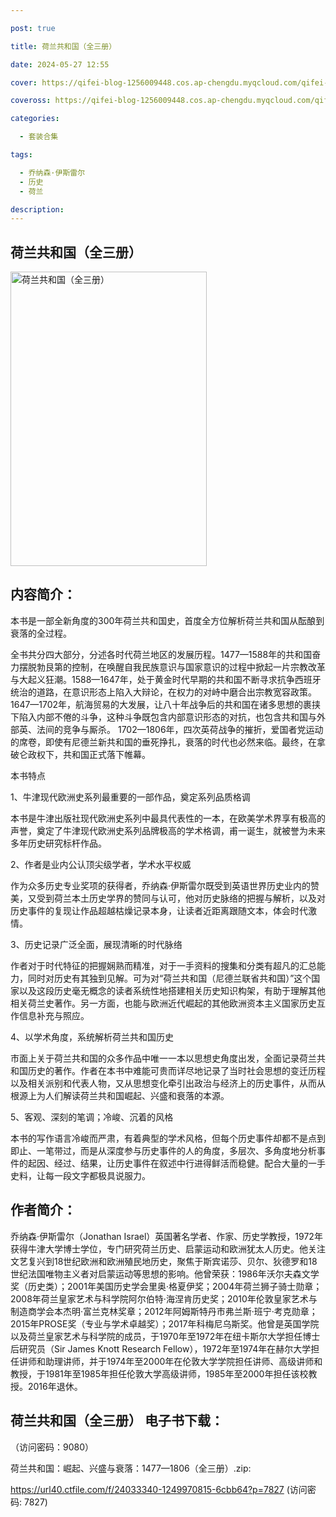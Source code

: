 ```yaml
---

post: true

title: 荷兰共和国（全三册）

date: 2024-05-27 12:55

cover: https://qifei-blog-1256009448.cos.ap-chengdu.myqcloud.com/qifei-blog/6600e7889f345e8d03a9c076.jpg

coveross: https://qifei-blog-1256009448.cos.ap-chengdu.myqcloud.com/qifei-blog/6600e7889f345e8d03a9c076.jpg

categories:

  - 套装合集

tags:

  - 乔纳森·伊斯雷尔
  - 历史
  - 荷兰

description:
---
```


## 荷兰共和国（全三册）
<img alt=" 荷兰共和国（全三册）" class="aligncenter loaded" data-was-processed="true" decoding="async" fetchpriority="high" height="471" src="https://qifei-blog-1256009448.cos.ap-chengdu.myqcloud.com/qifei-blog/6600e7889f345e8d03a9c076.jpg " style="cursor: zoom-in;" width="314"/>

## 内容简介：

本书是一部全新角度的300年荷兰共和国史，首度全方位解析荷兰共和国从酝酿到衰落的全过程。

全书共分四大部分，分述各时代荷兰地区的发展历程。1477—1588年的共和国奋力摆脱勃艮第的控制，在唤醒自我民族意识与国家意识的过程中掀起一片宗教改革与大起义狂潮。1588—1647年，处于黄金时代早期的共和国不断寻求抗争西班牙统治的道路，在意识形态上陷入大辩论，在权力的对峙中磨合出宗教宽容政策。1647—1702年，航海贸易的大发展，让八十年战争后的共和国在诸多思想的裹挟下陷入内部不倦的斗争，这种斗争既包含内部意识形态的对抗，也包含共和国与外部英、法间的竞争与厮杀。 1702—1806年，四次英荷战争的摧折，爱国者党运动的席卷，即使有尼德兰新共和国的垂死挣扎，衰落的时代也必然来临。最终，在拿破仑政权下，共和国正式落下帷幕。

本书特点

1、牛津现代欧洲史系列最重要的一部作品，奠定系列品质格调

本书是牛津出版社现代欧洲史系列中最具代表性的一本，在欧美学术界享有极高的声誉，奠定了牛津现代欧洲史系列品牌极高的学术格调，甫一诞生，就被誉为未来多年历史研究标杆作品。

2、作者是业内公认顶尖级学者，学术水平权威

作为众多历史专业奖项的获得者，乔纳森·伊斯雷尔既受到英语世界历史业内的赞美，又受到荷兰本土历史学界的赞同与认可，他对历史脉络的把握与解析，以及对历史事件的复现让作品超越枯燥记录本身，让读者近距离跟随文本，体会时代激情。

3、历史记录广泛全面，展现清晰的时代脉络

作者对于时代特征的把握娴熟而精准，对于一手资料的搜集和分类有超凡的汇总能力，同时对历史有其独到见解。可为对“荷兰共和国（尼德兰联省共和国）”这个国家以及这段历史毫无概念的读者系统性地搭建相关历史知识构架，有助于理解其他相关荷兰史著作。另一方面，也能与欧洲近代崛起的其他欧洲资本主义国家历史互作信息补充与照应。

4、以学术角度，系统解析荷兰共和国历史

市面上关于荷兰共和国的众多作品中唯一一本以思想史角度出发，全面记录荷兰共和国历史的著作。作者在本书中难能可贵而详尽地记录了当时社会思想的变迁历程以及相关派别和代表人物，又从思想变化牵引出政治与经济上的历史事件，从而从根源上为人们解读荷兰共和国崛起、兴盛和衰落的本源。

5、客观、深刻的笔调；冷峻、沉着的风格

本书的写作语言冷峻而严肃，有着典型的学术风格，但每个历史事件却都不是点到即止、一笔带过，而是从深度参与历史事件的人的角度，多层次、多角度地分析事件的起因、经过、结果，让历史事件在叙述中行进得鲜活而稳健。配合大量的一手史料，让每一段文字都极具说服力。

## 作者简介：

乔纳森·伊斯雷尔（Jonathan Israel）英国著名学者、作家、历史学教授，1972年获得牛津大学博士学位，专门研究荷兰历史、启蒙运动和欧洲犹太人历史。他关注文艺复兴到18世纪欧洲和欧洲殖民地历史，聚焦于斯宾诺莎、贝尔、狄德罗和18世纪法国唯物主义者对启蒙运动等思想的影响。他曾荣获：1986年沃尔夫森文学奖（历史类）；2001年美国历史学会里奥·格夏伊奖；2004年荷兰狮子骑士勋章；2008年荷兰皇家艺术与科学院阿尔伯特·海涅肯历史奖；2010年伦敦皇家艺术与制造商学会本杰明·富兰克林奖章；2012年阿姆斯特丹市弗兰斯·班宁·考克勋章；2015年PROSE奖（专业与学术卓越奖）；2017年科梅尼乌斯奖。他曾是英国学院以及荷兰皇家艺术与科学院的成员，于1970年至1972年在纽卡斯尔大学担任博士后研究员（Sir James Knott Research Fellow），1972年至1974年在赫尔大学担任讲师和助理讲师，并于1974年至2000年在伦敦大学学院担任讲师、高级讲师和教授，于1981年至1985年担任伦敦大学高级讲师，1985年至2000年担任该校教授。2016年退休。

## 荷兰共和国（全三册） 电子书下载：

 （访问密码：9080）

荷兰共和国：崛起、兴盛与衰落：1477—1806（全三册）.zip: 

https://url40.ctfile.com/f/24033340-1249970815-6cbb64?p=7827 (访问密码: 7827)

